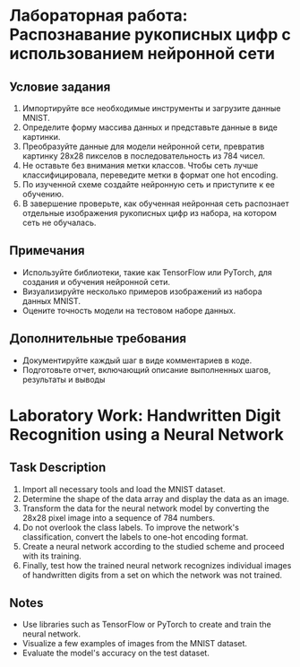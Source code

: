 # Лабораторная работа: Распознавание рукописных цифр с использованием нейронной сети

## Условие задания

1. Импортируйте все необходимые инструменты и загрузите данные MNIST.
2. Определите форму массива данных и представьте данные в виде картинки.
3. Преобразуйте данные для модели нейронной сети, превратив картинку 28x28 пикселов в последовательность из 784 чисел.
4. Не оставьте без внимания метки классов. Чтобы сеть лучше классифицировала, переведите метки в формат one hot encoding.
5. По изученной схеме создайте нейронную сеть и приступите к ее обучению.
6. В завершение проверьте, как обученная нейронная сеть распознает отдельные изображения рукописных цифр из набора, на котором сеть не обучалась.

## Примечания

- Используйте библиотеки, такие как TensorFlow или PyTorch, для создания и обучения нейронной сети.
- Визуализируйте несколько примеров изображений из набора данных MNIST.
- Оцените точность модели на тестовом наборе данных.

## Дополнительные требования

- Документируйте каждый шаг в виде комментариев в коде.
- Подготовьте отчет, включающий описание выполненных шагов, результаты и выводы

# Laboratory Work: Handwritten Digit Recognition using a Neural Network

## Task Description

1. Import all necessary tools and load the MNIST dataset.
2. Determine the shape of the data array and display the data as an image.
3. Transform the data for the neural network model by converting the 28x28 pixel image into a sequence of 784 numbers.
4. Do not overlook the class labels. To improve the network's classification, convert the labels to one-hot encoding format.
5. Create a neural network according to the studied scheme and proceed with its training.
6. Finally, test how the trained neural network recognizes individual images of handwritten digits from a set on which the network was not trained.

## Notes

- Use libraries such as TensorFlow or PyTorch to create and train the neural network.
- Visualize a few examples of images from the MNIST dataset.
- Evaluate the model's accuracy on the test dataset.

